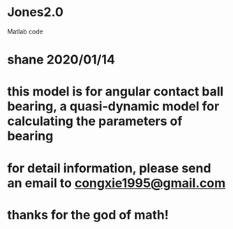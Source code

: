 # Jones2.0
Matlab code
# shane 2020/01/14
# this model is for angular contact ball bearing, a quasi-dynamic model for calculating the parameters of bearing
# for detail information, please send an email to congxie1995@gmail.com
# thanks for the god of math!
